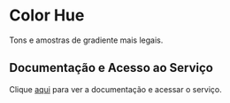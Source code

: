 # Color Hue

Tons e amostras de gradiente mais legais.

## Documentação e Acesso ao Serviço

Clique [aqui](https://webkul.github.io/coolhue) para ver a documentação e acessar o serviço.